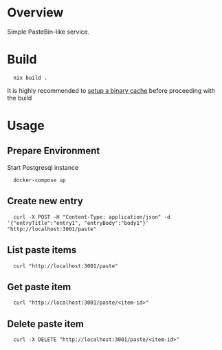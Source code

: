 # Overview

Simple PasteBin-like service.

# Build

```
  nix build .
```

It is highly recommended to [setup a binary cache](https://input-output-hk.github.io/haskell.nix/tutorials/getting-started-flakes.html#setting-up-the-binary-cache) before proceeding with the build 

# Usage

## Prepare Environment

Start Postgresql instance
```
  docker-compose up
```

## Create new entry

```
  curl -X POST -H "Content-Type: application/json" -d '{"entryTitle":"entry1", "entryBody":"body1"}' "http://localhost:3001/paste"
```

## List paste items

```
  curl "http://localhost:3001/paste"
```

## Get paste item

```
  curl "http://localhost:3001/paste/<item-id>"
```

## Delete paste item

```
  curl -X DELETE "http://localhost:3001/paste/<item-id>"
```
